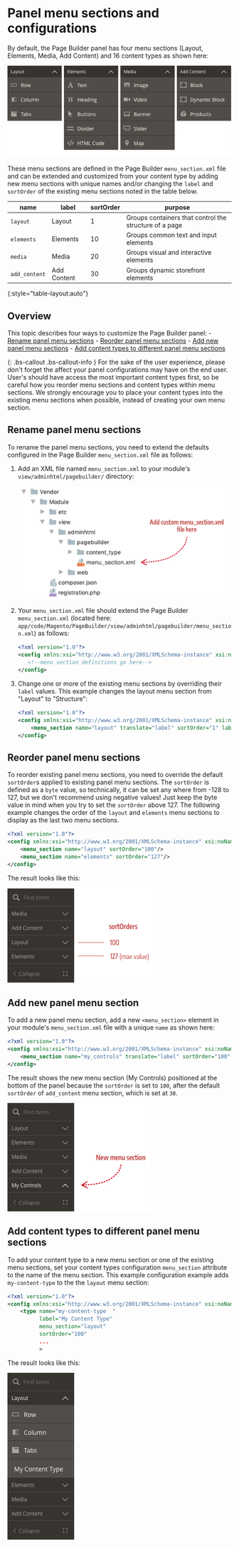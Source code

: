 # Panel menu sections and configurations

By default, the Page Builder panel has four menu sections (Layout, Elements, Media, Add Content) and 16 content types as shown here:

![Panel menu](../images/panel-horizontal-default.png)

These menu sections are defined in the Page Builder `menu_section.xml` file and can be extended and customized from your content type by adding new menu sections with unique names and/or changing the `label` and `sortOrder` of the existing menu sections noted in the table below. 

| name          | label       | sortOrder | purpose                                                |
| ------------- | ----------- | --------- | ------------------------------------------------------ |
| `layout`      | Layout      | 1         | Groups containers that control the structure of a page |
| `elements`    | Elements    | 10        | Groups common text and input elements                  |
| `media`       | Media       | 20        | Groups visual and interactive elements                 |
| `add_content` | Add Content | 30        | Groups dynamic storefront elements                     |
{:style="table-layout:auto"}

## Overview

This topic describes four ways to customize the Page Builder panel:
    - [Rename panel menu sections](#rename-panel-menu-sections)
    - [Reorder panel menu sections](#reorder-panel-menu-sections)
    - [Add new panel menu sections](#add-new-panel-menu-sections)
    - [Add content types to different panel menu sections](#add-content-types-to-different-panel-menu-sections)

{: .bs-callout .bs-callout-info }
For the sake of the user experience, please don't forget the affect your panel configurations may have on the end user. User's should have access the most important content types first, so be careful how you reorder menu sections and content types within menu sections. We strongly encourage you to place your content types into the existing menu sections when possible, instead of creating your own menu section.

## Rename panel menu sections

To rename the panel menu sections, you need to extend the defaults configured in the Page Builder `menu_section.xml` file as follows:

1. Add an XML file named `menu_section.xml` to your module's `view/adminhtml/pagebuilder/` directory:

    ![Custom menu section file](../images/custom-menu-section-file.png)

2. Your `menu_section.xml` file should extend the Page Builder `menu_section.xml` (located here: `app/code/Magento/PageBuilder/view/adminhtml/pagebuilder/menu_section.xml`) as follows:

    ```xml
    <?xml version="1.0"?>
    <config xmlns:xsi="http://www.w3.org/2001/XMLSchema-instance" xsi:noNamespaceSchemaLocation="urn:magento:module:Magento_PageBuilder:etc/menu_section.xsd">
       <!--menu section definitions go here-->
    </config>
    ```

3. Change one or more of the existing menu sections by overriding their `label` values. This example changes the layout menu section from "Layout" to "Structure": 

    ```xml
    <?xml version="1.0"?>
    <config xmlns:xsi="http://www.w3.org/2001/XMLSchema-instance" xsi:noNamespaceSchemaLocation="urn:magento:module:Magento_PageBuilder:etc/menu_section.xsd">
        <menu_section name="layout" translate="label" sortOrder="1" label="Structure"/>
    </config>
    ```

## Reorder panel menu sections

To reorder existing panel menu sections, you need to override the default `sortOrder`s applied to existing panel menu sections. The `sortOrder` is defined as a `byte` value, so technically, it can be set any where from -128 to 127, but we don't recommend using negative values! Just keep the byte value in mind when you try to set the `sortOrder` above 127. The following example changes the order of the `layout` and `elements` menu sections to display as the last two menu sections. 

```xml
<?xml version="1.0"?>
<config xmlns:xsi="http://www.w3.org/2001/XMLSchema-instance" xsi:noNamespaceSchemaLocation="urn:magento:module:Magento_PageBuilder:etc/menu_sections.xsd">
    <menu_section name="layout" sortOrder="100"/>
    <menu_section name="elements" sortOrder="127"/>
</config>
```

The result looks like this:

![Reorder panel menu sections](../images/panel-reorder-menu-sections.png)

## Add new panel menu section

To add a new panel menu section, add a new `<menu_section>` element  in your module's `menu_section.xml` file with a unique `name` as shown here:

```xml
<?xml version="1.0"?>
<config xmlns:xsi="http://www.w3.org/2001/XMLSchema-instance" xsi:noNamespaceSchemaLocation="urn:magento:module:Magento_PageBuilder:etc/menu_sections.xsd">
    <menu_section name="my_controls" translate="label" sortOrder="100" label="My Controls"/>
</config>
```

The result shows the new menu section (My Controls) positioned at the bottom of the panel because the `sortOrder` is set to `100`, after the default `sortOrder` of `add_content` menu section, which is set at `30`.

![New panel menu section](../images/panel-menu-section-new.png)

## Add content types to different panel menu sections

To add your content type to a new menu section or one of the existing menu sections, set your content types configuration `menu_section` attribute to the name of the menu section. This example configuration example adds `my-content-type` to the the `layout` menu section:

```xml
<?xml version="1.0"?>
<config xmlns:xsi="http://www.w3.org/2001/XMLSchema-instance" xsi:noNamespaceSchemaLocation="urn:magento:module:Magento_PageBuilder:etc/content_type.xsd">
    <type name="my-content-type  "
          label="My Content Type"
          menu_section="layout"
          sortOrder="100"
          ...
          >
```

The result looks like this:

![Menu section with content type](../images/menu-section-with-content-type.png)

